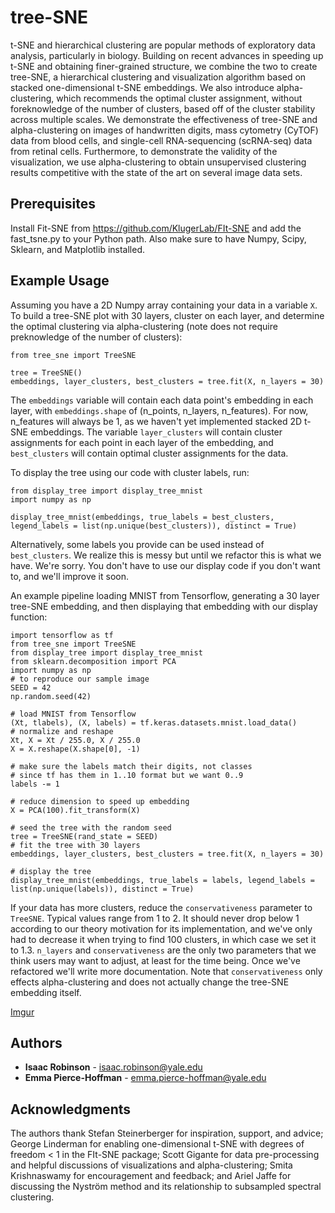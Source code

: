# tree-SNE

t-SNE and hierarchical clustering are popular methods of exploratory data analysis, particularly in biology. Building on recent advances in speeding up t-SNE and obtaining finer-grained structure, we combine the two to create tree-SNE, a hierarchical clustering and visualization algorithm based on stacked one-dimensional t-SNE embeddings. We also introduce alpha-clustering, which recommends the optimal cluster assignment, without foreknowledge of the number of clusters, based off of the cluster stability across multiple scales. We demonstrate the effectiveness of tree-SNE and alpha-clustering on images of handwritten digits, mass cytometry (CyTOF) data from blood cells, and single-cell RNA-sequencing (scRNA-seq) data from retinal cells. Furthermore, to demonstrate the validity of the visualization, we use alpha-clustering to obtain unsupervised clustering results competitive with the state of the art on several image data sets.

## Prerequisites

Install Fit-SNE from https://github.com/KlugerLab/FIt-SNE and add the fast_tsne.py to your Python path. Also make sure to have Numpy, Scipy, Sklearn, and Matplotlib installed.

## Example Usage

Assuming you have a 2D Numpy array containing your data in a variable `X`. To build a tree-SNE plot with 30 layers, cluster on each layer, and determine the optimal clustering via alpha-clustering (note does not require preknowledge of the number of clusters):

	from tree_sne import TreeSNE

	tree = TreeSNE()
	embeddings, layer_clusters, best_clusters = tree.fit(X, n_layers = 30)

The `embeddings` variable will contain each data point's embedding in each layer, with `embeddings.shape` of (n_points, n_layers, n_features). For now, n_features will always be 1, as we haven't yet implemented stacked 2D t-SNE embeddings. The variable `layer_clusters` will contain cluster assignments for each point in each layer of the embedding, and `best_clusters` will contain optimal cluster assignments for the data.

To display the tree using our code with cluster labels, run:

	from display_tree import display_tree_mnist
	import numpy as np

	display_tree_mnist(embeddings, true_labels = best_clusters, legend_labels = list(np.unique(best_clusters)), distinct = True)

Alternatively, some labels you provide can be used instead of `best_clusters`. We realize this is messy but until we refactor this is what we have. We're sorry. You don't have to use our display code if you don't want to, and we'll improve it soon.

An example pipeline loading MNIST from Tensorflow, generating a 30 layer tree-SNE embedding, and then displaying that embedding with our display function:

	import tensorflow as tf
	from tree_sne import TreeSNE
	from display_tree import display_tree_mnist
	from sklearn.decomposition import PCA
	import numpy as np
	# to reproduce our sample image
	SEED = 42
	np.random.seed(42)

	# load MNIST from Tensorflow
	(Xt, tlabels), (X, labels) = tf.keras.datasets.mnist.load_data()
	# normalize and reshape
	Xt, X = Xt / 255.0, X / 255.0
	X = X.reshape(X.shape[0], -1)

	# make sure the labels match their digits, not classes
	# since tf has them in 1..10 format but we want 0..9
	labels -= 1

	# reduce dimension to speed up embedding
	X = PCA(100).fit_transform(X)

	# seed the tree with the random seed
	tree = TreeSNE(rand_state = SEED)
	# fit the tree with 30 layers
	embeddings, layer_clusters, best_clusters = tree.fit(X, n_layers = 30)

	# display the tree
	display_tree_mnist(embeddings, true_labels = labels, legend_labels = list(np.unique(labels)), distinct = True)

If your data has more clusters, reduce the `conservativeness` parameter to `TreeSNE`. Typical values range from 1 to 2. It should never drop below 1 according to our theory motivation for its implementation, and we've only had to decrease it when trying to find 100 clusters, in which case we set it to 1.3. `n_layers` and `conservativeness` are the only two parameters that we think users may want to adjust, at least for the time being. Once we've refactored we'll write more documentation. Note that `conservativeness` only effects alpha-clustering and does not actually change the tree-SNE embedding itself.

[Imgur](https://i.imgur.com/4YjJGgM.png)

## Authors

* **Isaac Robinson** - isaac.robinson@yale.edu
* **Emma Pierce-Hoffman** - emma.pierce-hoffman@yale.edu


## Acknowledgments

The authors thank Stefan Steinerberger for inspiration, support, and advice; George Linderman for enabling one-dimensional t-SNE with degrees of freedom < 1 in the FIt-SNE package; Scott Gigante for data pre-processing and helpful discussions of visualizations and alpha-clustering; Smita Krishnaswamy for encouragement and feedback; and Ariel Jaffe for discussing the Nyström method and its relationship to subsampled spectral clustering.
